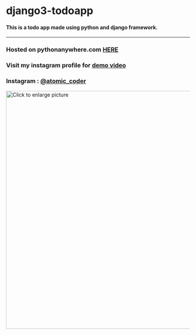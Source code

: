 # django3-todoapp
 
#### This is a todo app made using python and django framework. 

---
### Hosted on pythonanywhere.com [HERE](https://mydiary.pythonanywhere.com "Go to mydiary.pythonanywhere.com")


### Visit my instagram profile for [ demo video ](https://www.instagram.com/p/CLZybI1p4DY/?utm_source=ig_web_copy_link "todo app video demo")

###  Instagram : [@atomic_coder](https://www.instagram.com/atomic_coder/ "Link to @atomic_coder")

<a href="https://drive.google.com/uc?export=view&id=1RzgQwWWa75NHt7DhDCeJWrmj8O1ZsPRy"><img src="https://drive.google.com/uc?export=view&id=1RzgQwWWa75NHt7DhDCeJWrmj8O1ZsPRy" style="width: 650px; max-width: 100%; height: auto" title="Click to enlarge picture" />
